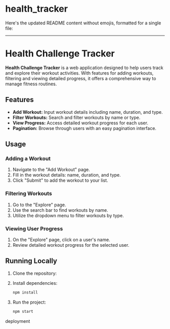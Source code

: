 # health_tracker
Here's the updated README content without emojis, formatted for a single file:

---

# Health Challenge Tracker

**Health Challenge Tracker** is a web application designed to help users track and explore their workout activities. With features for adding workouts, filtering and viewing detailed progress, it offers a comprehensive way to manage fitness routines.

## Features

- **Add Workout:** Input workout details including name, duration, and type.
- **Filter Workouts:** Search and filter workouts by name or type.
- **View Progress:** Access detailed workout progress for each user.
- **Pagination:** Browse through users with an easy pagination interface.

## Usage

### Adding a Workout

1. Navigate to the "Add Workout" page.
2. Fill in the workout details: name, duration, and type.
3. Click "Submit" to add the workout to your list.

### Filtering Workouts

1. Go to the "Explore" page.
2. Use the search bar to find workouts by name.
3. Utilize the dropdown menu to filter workouts by type.

### Viewing User Progress

1. On the "Explore" page, click on a user's name.
2. Review detailed workout progress for the selected user.



## Running Locally

1. Clone the repository:

2. Install dependencies:

   ```bash
   npm install
   ```
3. Run the project:

   ```bash
   npm start
   ```
 deployment
 
